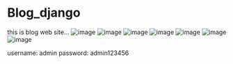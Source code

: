 # Blog_django

this is blog web site...
![image](https://user-images.githubusercontent.com/68393895/188277295-4300c864-6a89-4565-95ad-cf369e7fc2e2.png)
![image](https://user-images.githubusercontent.com/68393895/188277312-d6666e43-8313-4fb9-9dc9-38bc3f6378e6.png)
![image](https://user-images.githubusercontent.com/68393895/188277329-6075b3b1-6940-4501-8bd8-5e13d813cbce.png)
![image](https://user-images.githubusercontent.com/68393895/188277367-21fda886-f320-4d92-818c-ce87a94d2184.png)
![image](https://user-images.githubusercontent.com/68393895/188277383-70512e48-34ad-4567-9706-722d7a68b935.png)
![image](https://user-images.githubusercontent.com/68393895/188277347-d688f71b-dc20-423c-89c1-824143fda65c.png)
![image](https://user-images.githubusercontent.com/68393895/188277393-b4d19c49-694a-4b53-9aff-5916b50d524c.png)


username: admin
password: admin123456

